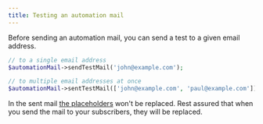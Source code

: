 ```yaml
---
title: Testing an automation mail
---
```


Before sending an automation mail, you can send a test to a given email address.

```php
// to a single email address
$automationMail->sendTestMail('john@example.com');

// to multiple email addresses at once
$automationMail->sentTestMail(['john@example.com', 'paul@example.com'])
```

In the sent mail [the placeholders](/docs/v4/laravel-mailcoach/automations/creating-an-automation-mail/#setting-the-content-and-using-placeholders) won't be replaced. Rest assured that when you send the mail to your subscribers, they will be replaced.
